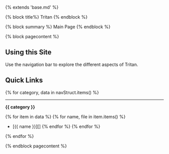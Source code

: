 {% extends 'base.md' %}

{% block title%}
Tritan
{% endblock %}

{% block summary %}
Main Page
{% endblock %}

{% block pagecontent %}

## Using this Site

Use the navigation bar to explore the different aspects of Tritan.

## Quick Links

{% for category, data in navStruct.items() %}
*********
**{{ category }}**

{% for item in data %}
{% for name, file in item.items() %}
- [{{ name }}][]
{% endfor %}
{% endfor %}

{% endfor %}

{% endblock pagecontent %}
